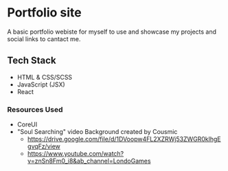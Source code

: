 # Portfolio site

A basic portfolio webiste for myself to use and showcase my projects and social links to cantact me. 

## Tech Stack
- HTML & CSS/SCSS
- JavaScript (JSX)
- React

### Resources Used
- CoreUI
- "Soul Searching" video Background created by Cousmic
  - https://drive.google.com/file/d/1DVoopw4FL2XZRWj53ZWGR0klhgEgvqFz/view
  - https://www.youtube.com/watch?v=znSn8Fm0_i8&ab_channel=LondoGames

